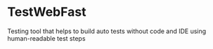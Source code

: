 # TestWebFast
Testing tool that helps to build auto tests without code and IDE using human-readable test steps
